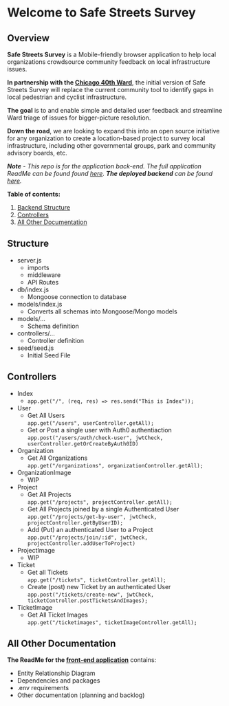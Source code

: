 <a id="top"></a>
# Welcome to Safe Streets Survey

## Overview
**Safe Streets Survey** is a Mobile-friendly browser application to help local organizations crowdsource community feedback on local infrastructure issues.

**In partnership with the [Chicago 40th Ward](https://40thward.org/)**, the initial version of Safe Streets Survey will replace the current community tool to identify gaps in local pedestrian and cyclist infrastructure.

**The goal** is to and enable simple and detailed user feedback and streamline Ward triage of issues for bigger-picture resolution.

**Down the road**, we are looking to expand this into an open source initiative for any organization to create a location-based project to survey local infrastructure, including other governmental groups, park and community advisory boards, etc.

***Note** - This repo is for the application back-end. The full application ReadMe can be  found found [here](https://github.com/sammymarks/SafeStreetsSurvey-Frontend). **The deployed backend** can be found [here](https://safe-streets-survey-backend-b894985790a9.herokuapp.com/).*



**Table of contents:**
1. [Backend Structure](#structure)
1. [Controllers](#controllers)
1. [All Other Documentation](#documentation)

<a id="structure"></a>
## Structure
- server.js
    - imports
    - middleware
    - API Routes
- db/index.js
    - Mongoose connection to database
- models/index.js
    - Converts all schemas into Mongoose/Mongo models
- models/...
    - Schema definition
- controllers/...
    - Controller definition
- seed/seed.js
    - Initial Seed File

<a id="controllers"></a>
## Controllers
- Index
    - `app.get("/", (req, res) => res.send("This is Index"));`
- User
    - Get All Users\
     `app.get("/users", userController.getAll);`
    - Get or Post a single user with Auth0 authentiaction\
    `app.post("/users/auth/check-user", jwtCheck, userController.getOrCreateByAuth0ID)`
- Organization
    - Get All Organizations\
    `app.get("/organizations", organizationController.getAll);`
- OrganizationImage
    - WIP
- Project
    - Get All Projects\
    `app.get("/projects", projectController.getAll);`
    - Get All Projects joined by a single Authenticated User\
    `app.get("/projects/get-by-user", jwtCheck, projectController.getByUserID);`
    - Add (Put) an authenticated User to a Project\
    `app.put("/projects/join/:id", jwtCheck, projectController.addUserToProject)`
- ProjectImage
    - WIP
- Ticket
    - Get all Tickets\
    `app.get("/tickets", ticketController.getAll);`
    - Create (post) new Ticket by an authenticated User\
    `app.post("/tickets/create-new", jwtCheck, ticketController.postTicketsAndImages);`
- TicketImage
    - Get All Ticket Images\
    `app.get("/ticketimages", ticketImageController.getAll);`

<a id="documentation"></a>
## All Other Documentation
**The ReadMe for the [front-end application](https://github.com/sammymarks/SafeStreetsSurvey-Frontend)** contains:
- Entity Relationship Diagram
- Dependencies and packages
- .env requirements
- Other documentation (planning and backlog)